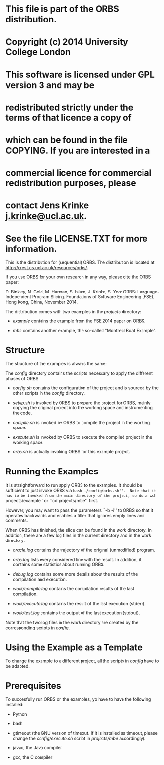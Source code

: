 # This file is part of the ORBS distribution.

# Copyright (c) 2014 University College London

# This software is licensed under GPL version 3 and may be
# redistributed strictly under the terms of that licence a copy of
# which can be found in the file COPYING. If you are interested in a
# commercial licence for commercial redistribution purposes, please
# contact Jens Krinke <j.krinke@ucl.ac.uk>.

# See the file LICENSE.TXT for more information.

This is the distribution for (sequential) ORBS. The distribution is
located at <http://crest.cs.ucl.ac.uk/resources/orbs/>.

If you use ORBS for your own research in any way, please cite the ORBS
paper:

D. Binkley, N. Gold, M. Harman, S. Islam, J. Krinke, S. Yoo:
ORBS: Language-Independent Program Slicing.
Foundations of Software Engineering (FSE),
Hong Kong, China, November 2014.

The distribution comes with two examples in the _projects_ directory:

* _example_ contains the example from the FSE 2014 paper on ORBS.

* _mbe_ contains another example, the so-called "Montreal Boat Example".

Structure
=========

The structure of the examples is always the same:

The _config_ directory contains the scripts necessary to apply the
different phases of ORBS

* _config.sh_ contains the configuration of the project and is sourced
  by the other scripts in the _config_ directory.

* _setup.sh_ is invoked by ORBS to prepare the project for ORBS,
  mainly copying the original project into the working space and
  instrumenting the code.

* _compile.sh_ is invoked by ORBS to compile the project in the
  working space.

* _execute.sh_ is invoked by ORBS to execute the compiled project in
  the working space.

* _orbs.sh_ is actually invoking ORBS for this example project.

Running the Examples
====================

It is straightforward to run apply ORBS to the examples.  It should be
sufficient to just invoke ORBS via ``bash ./config/orbs.sh''.  Note that
it has to be invoked from the main directory of the project, so do a
``cd projects/example'' or ``cd projects/mbe'' first.

However, you may want to pass the parameters ``-b -i'' to ORBS so that
it operates backwards and enables a filter that ignores empty lines
and comments.

When ORBS has finished, the slice can be found in the _work_
directory.  In addition, there are a few log files in the current
directory and in the _work_ directory:

* _oracle.log_ contains the trajectory of the original (unmodified)
  program.

* _orbs.log_ lists every considered line with the result. In addition,
  it contains some statistics about running ORBS.

* _debug.log_ contains some more details about the results of the
  compilation and execution.

* _work/compile.log_ contains the compilation results of the last
  compilation.

* _work/execute.log_ contains the result of the last execution (stderr).

* _work/test.log_ contains the output of the last execution (stdout).

Note that the two log files in the _work_ directory are created by the
corresponding scripts in _config_.

Using the Example as a Template
===============================

To change the example to a different project, all the scripts in
_config_ have to be adapted.

Prerequisites
=============

To succesfully run ORBS on the examples, yo have to have the following
installed:

* Python

* bash

* gtimeout (the GNU version of timeout. If it is installed as timeout,
  please change the _config/execute.sh_ script in _projects/mbe_
  accordingly).

* javac, the Java compiler

* gcc, the C compiler
